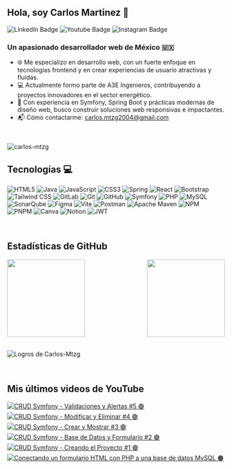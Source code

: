 ## Hola, soy Carlos Martinez  👾
<div id="badges">
  <a href="https://www.linkedin.com/in/carlos-mtzg/" target="_blank" style="text-decoration: none">
    <img src="https://img.shields.io/badge/LinkedIn-8B89CC?style=for-the-badge&logo=linkedin&logoColor=white" alt="LinkedIn Badge"/>
  </a>
  <a href="https://www.youtube.com/@gregd3v" target="_blank" style="text-decoration: none">
    <img src="https://img.shields.io/badge/YouTube-8B89CC?style=for-the-badge&logo=youtube&logoColor=white" alt="Youtube Badge"/>
  </a>
  <a href="https://www.instagram.com/carlos_mart_go/" target="_blank" style="text-decoration: none">
    <img src="https://img.shields.io/badge/Instagram-8B89CC.svg?style=for-the-badge&logo=Instagram&logoColor=white" alt="Instagram Badge">
  </a>
</div>


### Un apasionado desarrollador web de México 🇲🇽
* 🌐 Me especializo en desarrollo web, con un fuerte enfoque en tecnologías frontend y en crear experiencias de usuario atractivas y fluidas.
* 💻 Actualmente formo parte de A3E Ingenieros, contribuyendo a proyectos innovadores en el sector energético.
* 🚀 Con experiencia en Symfony, Spring Boot y prácticas modernas de diseño web, busco construir soluciones web responsivas e impactantes.
* 📬 Cómo contactarme: carlos.mtzg2004@gmail.com

<br/>
<p align="left"> <img src="https://komarev.com/ghpvc/?username=carlos-mtzg&label=Visitas%20al%20perfil&color=9745F5&style=for-the-badge" alt="carlos-mtzg" /> </p>

## Tecnologías 💻
![HTML5](https://img.shields.io/badge/html5-8B89CC.svg?style=for-the-badge&logo=html5&logoColor=white)
![Java](https://img.shields.io/badge/java-3C3C3D.svg?style=for-the-badge&logo=openjdk&logoColor=white)
![JavaScript](https://img.shields.io/badge/javascript-8B89CC.svg?style=for-the-badge&logo=javascript&logoColor=white)
![CSS3](https://img.shields.io/badge/css3-3C3C3D.svg?style=for-the-badge&logo=css3&logoColor=white)
![Spring](https://img.shields.io/badge/spring-8B89CC.svg?style=for-the-badge&logo=spring&logoColor=white)
![React](https://img.shields.io/badge/react-3C3C3D.svg?style=for-the-badge&logo=react&logoColor=white)
![Bootstrap](https://img.shields.io/badge/bootstrap-8B89CC.svg?style=for-the-badge&logo=bootstrap&logoColor=white)
![Tailwind CSS](https://img.shields.io/badge/tailwindcss-3C3C3D.svg?style=for-the-badge&logo=tailwindcss&logoColor=white)
![GitLab](https://img.shields.io/badge/gitlab-8B89CC.svg?style=for-the-badge&logo=gitlab&logoColor=white)
![Git](https://img.shields.io/badge/git-3C3C3D.svg?style=for-the-badge&logo=git&logoColor=white)
![GitHub](https://img.shields.io/badge/github-8B89CC.svg?style=for-the-badge&logo=github&logoColor=white)
![Symfony](https://img.shields.io/badge/symfony-3C3C3D.svg?style=for-the-badge&logo=symfony&logoColor=white)
![PHP](https://img.shields.io/badge/php-8B89CC.svg?style=for-the-badge&logo=php&logoColor=white)
![MySQL](https://img.shields.io/badge/mysql-3C3C3D.svg?style=for-the-badge&logo=mysql&logoColor=white)
![SonarQube](https://img.shields.io/badge/SonarQube-8B89CC?style=for-the-badge&logo=sonarqube&logoColor=4E9BCD)
![Figma](https://img.shields.io/badge/figma-3C3C3D.svg?style=for-the-badge&logo=figma&logoColor=white)
![Vite](https://img.shields.io/badge/vite-8B89CC.svg?style=for-the-badge&logo=vite&logoColor=white)
![Postman](https://img.shields.io/badge/postman-3C3C3D.svg?style=for-the-badge&logo=postman&logoColor=white)
![Apache Maven](https://img.shields.io/badge/maven-8B89CC.svg?style=for-the-badge&logo=apachemaven&logoColor=white)
![NPM](https://img.shields.io/badge/npm-3C3C3D.svg?style=for-the-badge&logo=npm&logoColor=white)
![PNPM](https://img.shields.io/badge/pnpm-8B89CC.svg?style=for-the-badge&logo=pnpm&logoColor=white)
![Canva](https://img.shields.io/badge/canva-3C3C3D.svg?style=for-the-badge&logo=canva&logoColor=white)
![Notion](https://img.shields.io/badge/notion-8B89CC.svg?style=for-the-badge&logo=notion&logoColor=white)
![JWT](https://img.shields.io/badge/jwt-3C3C3D.svg?style=for-the-badge&logo=jsonwebtokens&logoColor=white)

<br>

## Estadísticas de GitHub
<div style="display: flex; justify-content: space-between;">
<img height=180 align="center" src="https://github-readme-stats.vercel.app/api?username=Carlos-Mtzg&theme=midnight-purple&show_icons=true&hide_border=true&count_private=true" />
<img height=180 align="center" src="https://github-readme-stats.vercel.app/api/top-langs?username=Carlos-Mtzg&theme=midnight-purple&show_icons=true&hide_border=true&count_private=true&layout=compact&langs_count=8&card_width=320" />
</div>
<br>
<p align="left"><img src="https://github-profile-trophy.vercel.app/?username=Carlos-Mtzg&column=9&margin-w=18&margin-h=20&theme=onestar" alt="Logros de Carlos-Mtzg" /></a> </p>

<br>

## Mis últimos videos de YouTube

<!-- BEGIN YOUTUBE-CARDS -->
[![CRUD Symfony - Validaciones y Alertas #5 🟣](https://ytcards.demolab.com/?id=qNZVFl5sbpU&title=CRUD+Symfony+-+Validaciones+y+Alertas+%235+%F0%9F%9F%A3&lang=es&timestamp=1722628806&background_color=%230d1117&title_color=%23ffffff&stats_color=%23dedede&max_title_lines=1&width=250&border_radius=5 "CRUD Symfony - Validaciones y Alertas #5 🟣")](https://www.youtube.com/watch?v=qNZVFl5sbpU)
[![CRUD Symfony - Modificar y Eliminar #4 🟣](https://ytcards.demolab.com/?id=KAZmtVaZgDw&title=CRUD+Symfony+-+Modificar+y+Eliminar+%234+%F0%9F%9F%A3&lang=es&timestamp=1722542406&background_color=%230d1117&title_color=%23ffffff&stats_color=%23dedede&max_title_lines=1&width=250&border_radius=5 "CRUD Symfony - Modificar y Eliminar #4 🟣")](https://www.youtube.com/watch?v=KAZmtVaZgDw)
[![CRUD Symfony - Crear y Mostrar #3 🟣](https://ytcards.demolab.com/?id=oixhaj5gFdc&title=CRUD+Symfony+-+Crear+y+Mostrar+%233+%F0%9F%9F%A3&lang=es&timestamp=1722456006&background_color=%230d1117&title_color=%23ffffff&stats_color=%23dedede&max_title_lines=1&width=250&border_radius=5 "CRUD Symfony - Crear y Mostrar #3 🟣")](https://www.youtube.com/watch?v=oixhaj5gFdc)
[![CRUD Symfony - Base de Datos y Formulario #2 🟣](https://ytcards.demolab.com/?id=4yZmWxRk3FM&title=CRUD+Symfony+-+Base+de+Datos+y+Formulario+%232+%F0%9F%9F%A3&lang=es&timestamp=1722369601&background_color=%230d1117&title_color=%23ffffff&stats_color=%23dedede&max_title_lines=1&width=250&border_radius=5 "CRUD Symfony - Base de Datos y Formulario #2 🟣")](https://www.youtube.com/watch?v=4yZmWxRk3FM)
[![CRUD Symfony - Creando el Proyecto #1 🟣](https://ytcards.demolab.com/?id=tzd-feg3Q5U&title=CRUD+Symfony+-+Creando+el+Proyecto+%231+%F0%9F%9F%A3&lang=es&timestamp=1722283227&background_color=%230d1117&title_color=%23ffffff&stats_color=%23dedede&max_title_lines=1&width=250&border_radius=5 "CRUD Symfony - Creando el Proyecto #1 🟣")](https://www.youtube.com/watch?v=tzd-feg3Q5U)
[![Conectando un formulario HTML con PHP a una base de datos MySQL 🟠](https://ytcards.demolab.com/?id=AAxcFCftLDk&title=Conectando+un+formulario+HTML+con+PHP+a+una+base+de+datos+MySQL+%F0%9F%9F%A0&lang=es&timestamp=1714873500&background_color=%230d1117&title_color=%23ffffff&stats_color=%23dedede&max_title_lines=1&width=250&border_radius=5 "Conectando un formulario HTML con PHP a una base de datos MySQL 🟠")](https://www.youtube.com/watch?v=AAxcFCftLDk)
<!-- END YOUTUBE-CARDS -->
